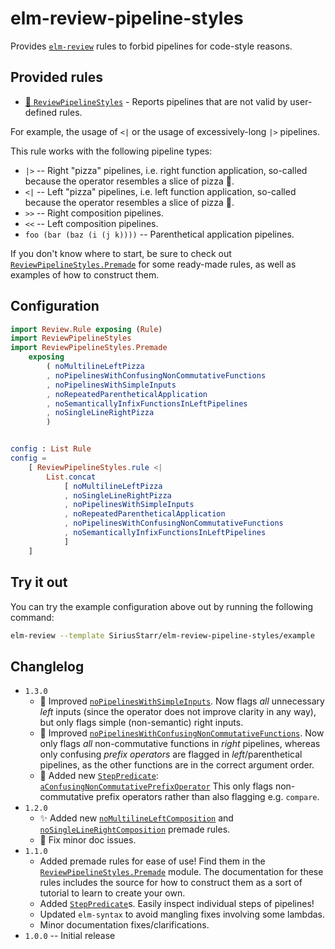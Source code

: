 # elm-review-pipeline-styles

Provides [`elm-review`](https://package.elm-lang.org/packages/jfmengels/elm-review/latest/)
rules to forbid pipelines for code-style reasons.

## Provided rules

* [🔧 `ReviewPipelineStyles`](https://package.elm-lang.org/packages/SiriusStarr/elm-review-pipeline-styles/1.3.0/ReviewPipelineStyles/) - Reports pipelines that are not valid by user-defined rules.

For example, the usage of `<|` or the usage of excessively-long `|>` pipelines.

This rule works with the following pipeline types:

* `|>` -- Right "pizza" pipelines, i.e. right function application, so-called
  because the operator resembles a slice of pizza 🍕.
* `<|` -- Left "pizza" pipelines, i.e. left function application, so-called
  because the operator resembles a slice of pizza 🍕.
* `>>` -- Right composition pipelines.
* `<<` -- Left composition pipelines.
* `foo (bar (baz (i (j k))))` -- Parenthetical application pipelines.

If you don't know where to start, be sure to check out
[`ReviewPipelineStyles.Premade`](https://package.elm-lang.org/packages/SiriusStarr/elm-review-pipeline-styles/1.3.0/ReviewPipelineStyles-Premade/)
for some ready-made rules, as well as examples of how to construct them.

## Configuration

```elm
import Review.Rule exposing (Rule)
import ReviewPipelineStyles
import ReviewPipelineStyles.Premade
    exposing
        ( noMultilineLeftPizza
        , noPipelinesWithConfusingNonCommutativeFunctions
        , noPipelinesWithSimpleInputs
        , noRepeatedParentheticalApplication
        , noSemanticallyInfixFunctionsInLeftPipelines
        , noSingleLineRightPizza
        )


config : List Rule
config =
    [ ReviewPipelineStyles.rule <|
        List.concat
            [ noMultilineLeftPizza
            , noSingleLineRightPizza
            , noPipelinesWithSimpleInputs
            , noRepeatedParentheticalApplication
            , noPipelinesWithConfusingNonCommutativeFunctions
            , noSemanticallyInfixFunctionsInLeftPipelines
            ]
    ]
```

## Try it out

You can try the example configuration above out by running the following command:

```bash
elm-review --template SiriusStarr/elm-review-pipeline-styles/example
```

## Changlelog

* `1.3.0`
  * 🚸 Improved [`noPipelinesWithSimpleInputs`](https://package.elm-lang.org/packages/SiriusStarr/elm-review-pipeline-styles/1.3.0/ReviewPipelineStyles-Premade/#noPipelinesWithSimpleInputs).
    Now flags *all* unnecessary *left* inputs (since the operator does not
    improve clarity in any way), but only flags simple (non-semantic) right
    inputs.
  * 🚸 Improved [`noPipelinesWithConfusingNonCommutativeFunctions`](https://package.elm-lang.org/packages/SiriusStarr/elm-review-pipeline-styles/1.3.0/ReviewPipelineStyles-Premade/#noPipelinesWithConfusingNonCommutativeFunctions).
    Now only flags *all* non-commutative functions in *right* pipelines, whereas
    only confusing *prefix operators* are flagged in *left*/parenthetical
    pipelines, as the other functions are in the correct argument order.
  * 🚩 Added new [`StepPredicate`](https://package.elm-lang.org/packages/SiriusStarr/elm-review-pipeline-styles/1.3.0/ReviewPipelineStyles-Predicates/#step-predicates):
    [`aConfusingNonCommutativePrefixOperator`](https://package.elm-lang.org/packages/SiriusStarr/elm-review-pipeline-styles/1.3.0/ReviewPipelineStyles-Predicates/#aConfusingNonCommutativePrefixOperator)
    This only flags non-commutative prefix operators rather than also flagging
    e.g. `compare`.
* `1.2.0`
  * ✨ Added new [`noMultilineLeftComposition`](https://package.elm-lang.org/packages/SiriusStarr/elm-review-pipeline-styles/1.3.0/ReviewPipelineStyles-Premade/#noMultilineLeftComposition)
  and [`noSingleLineRightComposition`](https://package.elm-lang.org/packages/SiriusStarr/elm-review-pipeline-styles/1.3.0/ReviewPipelineStyles-Premade/#noSingleLineRightComposition)
  premade rules.
  * 📝 Fix minor doc issues.
* `1.1.0`
  * Added premade rules for ease of use!  Find them in the
    [`ReviewPipelineStyles.Premade`](https://package.elm-lang.org/packages/SiriusStarr/elm-review-pipeline-styles/1.3.0/ReviewPipelineStyles-Premade/)
    module.  The documentation for these rules includes the source for how to construct them as a sort of tutorial to learn to create your own.
  * Added [`StepPredicate`](https://package.elm-lang.org/packages/SiriusStarr/elm-review-pipeline-styles/1.3.0/ReviewPipelineStyles-Predicates/#step-predicates)s.  Easily inspect
    individual steps of pipelines!
  * Updated `elm-syntax` to avoid mangling fixes involving some lambdas.
  * Minor documentation fixes/clarifications.
* `1.0.0` -- Initial release
